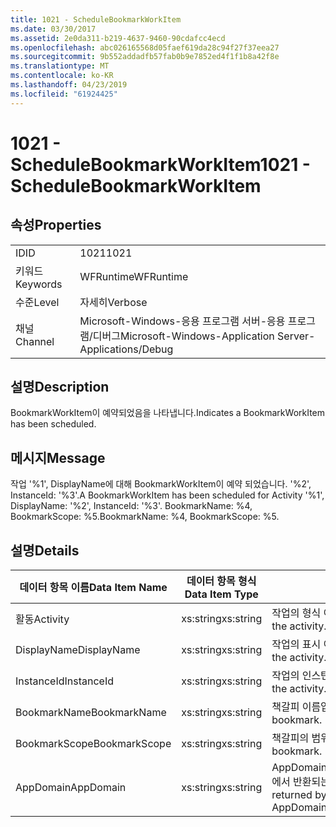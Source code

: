 ```yaml
---
title: 1021 - ScheduleBookmarkWorkItem
ms.date: 03/30/2017
ms.assetid: 2e0da311-b219-4637-9460-90cdafcc4ecd
ms.openlocfilehash: abc026165568d05faef619da28c94f27f37eea27
ms.sourcegitcommit: 9b552addadfb57fab0b9e7852ed4f1f1b8a42f8e
ms.translationtype: MT
ms.contentlocale: ko-KR
ms.lasthandoff: 04/23/2019
ms.locfileid: "61924425"
---
```

# <a name="1021---schedulebookmarkworkitem"></a><span data-ttu-id="9b7b7-102">1021 - ScheduleBookmarkWorkItem</span><span class="sxs-lookup"><span data-stu-id="9b7b7-102">1021 - ScheduleBookmarkWorkItem</span></span>
## <a name="properties"></a><span data-ttu-id="9b7b7-103">속성</span><span class="sxs-lookup"><span data-stu-id="9b7b7-103">Properties</span></span>  
  
|||  
|-|-|  
|<span data-ttu-id="9b7b7-104">ID</span><span class="sxs-lookup"><span data-stu-id="9b7b7-104">ID</span></span>|<span data-ttu-id="9b7b7-105">1021</span><span class="sxs-lookup"><span data-stu-id="9b7b7-105">1021</span></span>|  
|<span data-ttu-id="9b7b7-106">키워드</span><span class="sxs-lookup"><span data-stu-id="9b7b7-106">Keywords</span></span>|<span data-ttu-id="9b7b7-107">WFRuntime</span><span class="sxs-lookup"><span data-stu-id="9b7b7-107">WFRuntime</span></span>|  
|<span data-ttu-id="9b7b7-108">수준</span><span class="sxs-lookup"><span data-stu-id="9b7b7-108">Level</span></span>|<span data-ttu-id="9b7b7-109">자세히</span><span class="sxs-lookup"><span data-stu-id="9b7b7-109">Verbose</span></span>|  
|<span data-ttu-id="9b7b7-110">채널</span><span class="sxs-lookup"><span data-stu-id="9b7b7-110">Channel</span></span>|<span data-ttu-id="9b7b7-111">Microsoft-Windows-응용 프로그램 서버-응용 프로그램/디버그</span><span class="sxs-lookup"><span data-stu-id="9b7b7-111">Microsoft-Windows-Application Server-Applications/Debug</span></span>|  
  
## <a name="description"></a><span data-ttu-id="9b7b7-112">설명</span><span class="sxs-lookup"><span data-stu-id="9b7b7-112">Description</span></span>  
 <span data-ttu-id="9b7b7-113">BookmarkWorkItem이 예약되었음을 나타냅니다.</span><span class="sxs-lookup"><span data-stu-id="9b7b7-113">Indicates a BookmarkWorkItem has been scheduled.</span></span>  
  
## <a name="message"></a><span data-ttu-id="9b7b7-114">메시지</span><span class="sxs-lookup"><span data-stu-id="9b7b7-114">Message</span></span>  
 <span data-ttu-id="9b7b7-115">작업 '%1', DisplayName에 대해 BookmarkWorkItem이 예약 되었습니다. '%2', InstanceId: '%3'.</span><span class="sxs-lookup"><span data-stu-id="9b7b7-115">A BookmarkWorkItem has been scheduled for Activity '%1', DisplayName: '%2', InstanceId: '%3'.</span></span>  <span data-ttu-id="9b7b7-116">BookmarkName: %4, BookmarkScope: %5.</span><span class="sxs-lookup"><span data-stu-id="9b7b7-116">BookmarkName: %4, BookmarkScope: %5.</span></span>  
  
## <a name="details"></a><span data-ttu-id="9b7b7-117">설명</span><span class="sxs-lookup"><span data-stu-id="9b7b7-117">Details</span></span>  
  
|<span data-ttu-id="9b7b7-118">데이터 항목 이름</span><span class="sxs-lookup"><span data-stu-id="9b7b7-118">Data Item Name</span></span>|<span data-ttu-id="9b7b7-119">데이터 항목 형식</span><span class="sxs-lookup"><span data-stu-id="9b7b7-119">Data Item Type</span></span>|<span data-ttu-id="9b7b7-120">설명</span><span class="sxs-lookup"><span data-stu-id="9b7b7-120">Description</span></span>|  
|--------------------|--------------------|-----------------|  
|<span data-ttu-id="9b7b7-121">활동</span><span class="sxs-lookup"><span data-stu-id="9b7b7-121">Activity</span></span>|<span data-ttu-id="9b7b7-122">xs:string</span><span class="sxs-lookup"><span data-stu-id="9b7b7-122">xs:string</span></span>|<span data-ttu-id="9b7b7-123">작업의 형식 이름입니다.</span><span class="sxs-lookup"><span data-stu-id="9b7b7-123">The type name of the activity.</span></span>|  
|<span data-ttu-id="9b7b7-124">DisplayName</span><span class="sxs-lookup"><span data-stu-id="9b7b7-124">DisplayName</span></span>|<span data-ttu-id="9b7b7-125">xs:string</span><span class="sxs-lookup"><span data-stu-id="9b7b7-125">xs:string</span></span>|<span data-ttu-id="9b7b7-126">작업의 표시 이름입니다.</span><span class="sxs-lookup"><span data-stu-id="9b7b7-126">The display name of the activity.</span></span>|  
|<span data-ttu-id="9b7b7-127">InstanceId</span><span class="sxs-lookup"><span data-stu-id="9b7b7-127">InstanceId</span></span>|<span data-ttu-id="9b7b7-128">xs:string</span><span class="sxs-lookup"><span data-stu-id="9b7b7-128">xs:string</span></span>|<span data-ttu-id="9b7b7-129">작업의 인스턴스 ID입니다.</span><span class="sxs-lookup"><span data-stu-id="9b7b7-129">The instance id of the activity.</span></span>|  
|<span data-ttu-id="9b7b7-130">BookmarkName</span><span class="sxs-lookup"><span data-stu-id="9b7b7-130">BookmarkName</span></span>|<span data-ttu-id="9b7b7-131">xs:string</span><span class="sxs-lookup"><span data-stu-id="9b7b7-131">xs:string</span></span>|<span data-ttu-id="9b7b7-132">책갈피 이름입니다.</span><span class="sxs-lookup"><span data-stu-id="9b7b7-132">The name of the bookmark.</span></span>|  
|<span data-ttu-id="9b7b7-133">BookmarkScope</span><span class="sxs-lookup"><span data-stu-id="9b7b7-133">BookmarkScope</span></span>|<span data-ttu-id="9b7b7-134">xs:string</span><span class="sxs-lookup"><span data-stu-id="9b7b7-134">xs:string</span></span>|<span data-ttu-id="9b7b7-135">책갈피의 범위입니다.</span><span class="sxs-lookup"><span data-stu-id="9b7b7-135">The scope of the bookmark.</span></span>|  
|<span data-ttu-id="9b7b7-136">AppDomain</span><span class="sxs-lookup"><span data-stu-id="9b7b7-136">AppDomain</span></span>|<span data-ttu-id="9b7b7-137">xs:string</span><span class="sxs-lookup"><span data-stu-id="9b7b7-137">xs:string</span></span>|<span data-ttu-id="9b7b7-138">AppDomain.CurrentDomain.FriendlyName에서 반환되는 문자열입니다.</span><span class="sxs-lookup"><span data-stu-id="9b7b7-138">The string returned by AppDomain.CurrentDomain.FriendlyName.</span></span>|
